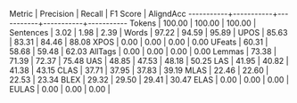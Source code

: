 Metric     | Precision |    Recall |  F1 Score | AligndAcc
-----------+-----------+-----------+-----------+-----------
Tokens     |    100.00 |    100.00 |    100.00 |
Sentences  |      3.02 |      1.98 |      2.39 |
Words      |     97.22 |     94.59 |     95.89 |
UPOS       |     85.63 |     83.31 |     84.46 |     88.08
XPOS       |      0.00 |      0.00 |      0.00 |      0.00
UFeats     |     60.31 |     58.68 |     59.48 |     62.03
AllTags    |      0.00 |      0.00 |      0.00 |      0.00
Lemmas     |     73.38 |     71.39 |     72.37 |     75.48
UAS        |     48.85 |     47.53 |     48.18 |     50.25
LAS        |     41.95 |     40.82 |     41.38 |     43.15
CLAS       |     37.71 |     37.95 |     37.83 |     39.19
MLAS       |     22.46 |     22.60 |     22.53 |     23.34
BLEX       |     29.32 |     29.50 |     29.41 |     30.47
ELAS       |      0.00 |      0.00 |      0.00 |
EULAS      |      0.00 |      0.00 |      0.00 |
